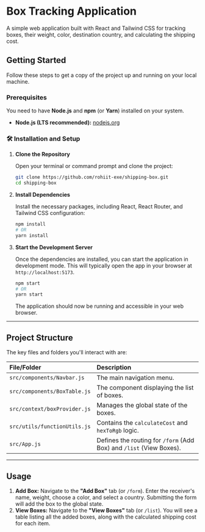 # Box Tracking Application

A simple web application built with React and Tailwind CSS for tracking boxes, their weight, color, destination country, and calculating the shipping cost.

## Getting Started

Follow these steps to get a copy of the project up and running on your local machine.

### Prerequisites

You need to have **Node.js** and **npm** (or **Yarn**) installed on your system.

* **Node.js (LTS recommended):** [nodejs.org](https://nodejs.org/en/)

### 🛠️ Installation and Setup

1.  **Clone the Repository**

    Open your terminal or command prompt and clone the project:

    ```bash
    git clone https://github.com/rohiit-exe/shipping-box.git
    cd shipping-box
    ```

2.  **Install Dependencies**

    Install the necessary packages, including React, React Router, and Tailwind CSS configuration:

    ```bash
    npm install
    # OR
    yarn install
    ```

3.  **Start the Development Server**

    Once the dependencies are installed, you can start the application in development mode. This will typically open the app in your browser at `http://localhost:5173`.

    ```bash
    npm start
    # OR
    yarn start
    ```

    The application should now be running and accessible in your web browser.

---

## Project Structure

The key files and folders you'll interact with are:

| File/Folder | Description |
| :--- | :--- |
| `src/components/Navbar.js` | The main navigation menu. |
| `src/components/BoxTable.js` | The component displaying the list of boxes. |
| `src/context/boxProvider.js` | Manages the global state of the boxes. |
| `src/utils/functionUtils.js` | Contains the `calculateCost` and `hexToRgb` logic. |
| `src/App.js` | Defines the routing for `/form` (Add Box) and `/list` (View Boxes). |

---

##  Usage

1.  **Add Box:** Navigate to the **"Add Box"** tab (or `/form`). Enter the receiver's name, weight, choose a color, and select a country. Submitting the form will add the box to the global state.
2.  **View Boxes:** Navigate to the **"View Boxes"** tab (or `/list`). You will see a table listing all the added boxes, along with the calculated shipping cost for each item.